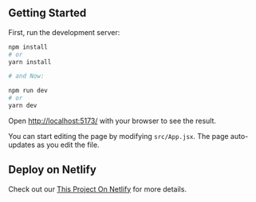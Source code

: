 ## Getting Started

First, run the development server:

```bash
npm install
# or
yarn install

# and Now:

npm run dev
# or
yarn dev
```
Open [http://localhost:5173/](http://localhost:5173/) with your browser to see the result.

You can start editing the page by modifying `src/App.jsx`. The page auto-updates as you edit the file.

## Deploy on Netlify
Check out our [This Project On Netlify]([https://nikeashiq.netlify.app/) for more details.
